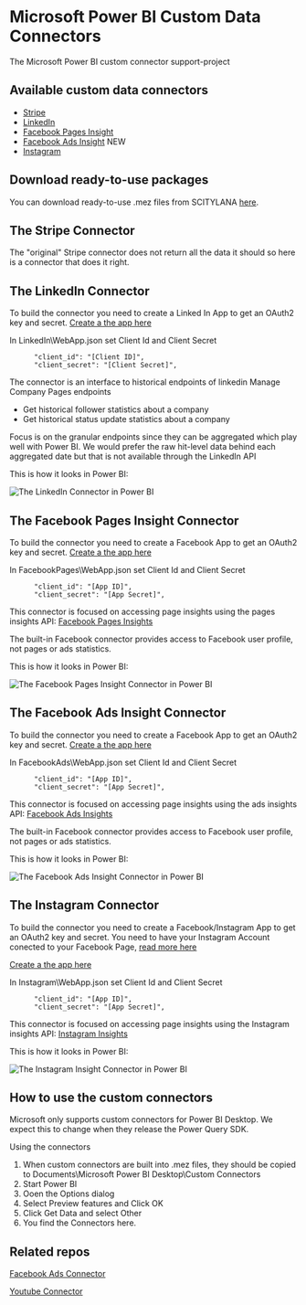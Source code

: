 # Microsoft Power BI Custom Data Connectors
The Microsoft Power BI custom connector support-project

## Available custom data connectors
* [Stripe](#the-stripe-connector)
* [LinkedIn](#the-linkedin-connector)
* [Facebook Pages Insight](#the-facebook-pages-insight-connector)
* [Facebook Ads Insight](#the-facebook-ads-insight-connector) NEW
* [Instagram](#the-instagram-connector)

## Download ready-to-use packages
You can download ready-to-use .mez files from SCITYLANA [here][sl-pbi-gallery].

## The Stripe Connector

The "original" Stripe connector does not return all the data it should so here is a connector that does it right.

## The LinkedIn Connector

To build the connector you need to create a Linked In App to get an OAuth2 key and secret.
[Create a the app here][li-api]

In LinkedIn\WebApp.json set Client Id and Client Secret
```
      "client_id": "[Client ID]",
      "client_secret": "[Client Secret]",
```

The connector is an interface to historical endpoints of linkedin Manage Company Pages endpoints

- Get historical follower statistics about a company
- Get historical status update statistics about a company

Focus is on the granular endpoints since they can be aggregated which play well with Power BI.
We would prefer the raw hit-level data behind each aggregated date but that is not available through the LinkedIn API

This is how it looks in Power BI:

<img src="https://github.com/mbilling/PBIConnectors/blob/master/img/linkedin-company-navigator-shot.png" alt="The LinkedIn Connector in Power BI" title="The LinkedIn Connector in Power BI"/>

## The Facebook Pages Insight Connector

To build the connector you need to create a Facebook App to get an OAuth2 key and secret.
[Create a the app here][fb-api]

In FacebookPages\WebApp.json set Client Id and Client Secret
```
      "client_id": "[App ID]",
      "client_secret": "[App Secret]",
```

This connector is focused on accessing page insights using the pages insights API: [Facebook Pages Insights][fb_pages_insights]

The built-in Facebook connector provides access to Facebook user profile, not pages or ads statistics.

This is how it looks in Power BI:

<img src="https://github.com/mbilling/PBIConnectors/blob/master/img/fb_pages_insights_navigator_shot.PNG" alt="The Facebook Pages Insight Connector in Power BI" title="The Facebook Pages Insight Connector in Power BI"/>


## The Facebook Ads Insight Connector

To build the connector you need to create a Facebook App to get an OAuth2 key and secret.
[Create a the app here][fb-api]

In FacebookAds\WebApp.json set Client Id and Client Secret
```
      "client_id": "[App ID]",
      "client_secret": "[App Secret]",
```

This connector is focused on accessing page insights using the ads insights API: [Facebook Ads Insights][fb_ads_insights]

The built-in Facebook connector provides access to Facebook user profile, not pages or ads statistics.

This is how it looks in Power BI:

<img src="https://github.com/mbilling/PBIConnectors/blob/master/img/fb_ads_insights_navigator_shot.PNG" alt="The Facebook Ads Insight Connector in Power BI" title="The Facebook Ads Insight Connector in Power BI"/>


## The Instagram Connector

To build the connector you need to create a Facebook/Instagram App to get an OAuth2 key and secret. 
You need to have your Instagram Account conected to your Facebook Page, [read more here][instagram-info]

[Create a the app here][fb-api]

In Instagram\WebApp.json set Client Id and Client Secret
```
      "client_id": "[App ID]",
      "client_secret": "[App Secret]",
```

This connector is focused on accessing page insights using the Instagram insights API: [Instagram Insights][instagram-api]

This is how it looks in Power BI:

<img src="https://github.com/mbilling/PBIConnectors/blob/master/img/instagram_insights_navigator_shot.PNG" alt="The Instagram Insight Connector in Power BI" title="The Instagram Insight Connector in Power BI"/>


## How to use the custom connectors
Microsoft only supports custom connectors for Power BI Desktop. We expect this to change when they release the Power Query SDK.

Using the connectors
1. When custom connectors are built into .mez files, they should be copied to Documents\Microsoft Power BI Desktop\Custom Connectors
2. Start Power BI
3. Ooen the Options dialog
4. Select Preview features and Click OK
5. Click Get Data and select Other
6. You find the Connectors here.

## Related repos
[Facebook Ads Connector][hugo]

[Youtube Connector][miguel]


[fb_pages_insights]: https://developers.facebook.com/docs/graph-api/reference/page/insights
[fb_pages_insights_navigator_shot]: https://github.com/mbilling/PBIConnectors/blob/master/img/fb_pages_insights_navigator_shot.PNG
[ms_repo]: https://github.com/Microsoft/DataConnectors
[hugo]: https://github.com/Hugoberry/FacebookAds
[miguel]: https://github.com/migueesc123/YoutubeAnalytics
[li-api]: https://www.linkedin.com/developer/apps
[fb-api]: https://developers.facebook.com/apps/
[instagram-api]: https://developers.facebook.com/docs/instagram-api/reference/user/insights
[instagram-info]: https://help.instagram.com/356902681064399
[fb_ads_insights]: https://developers.facebook.com/docs/graph-api/reference/page/insights
[fb_ads_insights_navigator_shot]: https://github.com/mbilling/PBIConnectors/blob/master/img/fb_pages_insights_navigator_shot.PNG
[sl-pbi-gallery]: https://try.scitylana.com/pbi-connector-gallery
